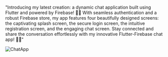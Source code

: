"Introducing my latest creation: a dynamic chat application built using Flutter and powered by Firebase! 📱🔥
With seamless authentication and a robust Firebase store, my app features four beautifully designed screens: the captivating splash screen, the secure login screen, the intuitive registration screen, and the engaging chat screen. Stay connected and share the conversation effortlessly with my innovative Flutter-Firebase chat app! 💬✨"

![ChatApp](https://github.com/Ahmeddsanad/chat_app/assets/100171203/7363a090-be12-4c2f-a0f2-dabcc5321f36)
